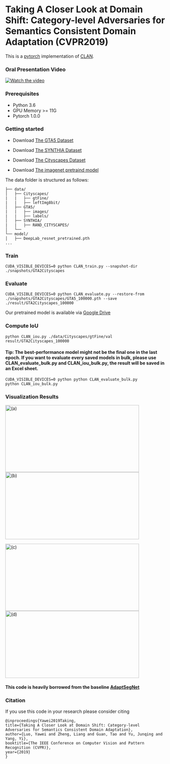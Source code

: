 # Taking A Closer Look at Domain Shift: Category-level Adversaries for Semantics Consistent Domain Adaptation (CVPR2019)
This is a [pytorch](http://pytorch.org/) implementation of [CLAN](http://openaccess.thecvf.com/content_CVPR_2019/papers/Luo_Taking_a_Closer_Look_at_Domain_Shift_Category-Level_Adversaries_for_CVPR_2019_paper.pdf).

### Oral Presentation Video
[![Watch the video](https://github.com/RoyalVane/CLAN/blob/master/gifs/video.png)](https://www.bilibili.com/video/av53561336/)

### Prerequisites
- Python 3.6
- GPU Memory >= 11G
- Pytorch 1.0.0

### Getting started

- Download [The GTA5 Dataset]( https://download.visinf.tu-darmstadt.de/data/from_games/ )

- Download [The SYNTHIA Dataset]( http://synthia-dataset.net/download-2/ )

- Download [The Cityscapes Dataset]( https://www.cityscapes-dataset.com/ )

- Download [The imagenet pretraind model]( https://drive.google.com/open?id=13kjtX481LdtgJcpqD3oROabZyhGLSBm2 )

The data folder is structured as follows:
```
├── data/
│   ├── Cityscapes/     
|   |   ├── gtFine/
|   |   ├── leftImg8bit/
│   ├── GTA5/
|   |   ├── images/
|   |   ├── labels/
│   ├── SYNTHIA/ 
|   |   ├── RAND_CITYSCAPES/
│   └── 			
└── model/
│   ├── DeepLab_resnet_pretrained.pth
...
```

### Train
```
CUDA_VISIBLE_DEVICES=0 python CLAN_train.py --snapshot-dir ./snapshots/GTA2Cityscapes
```

### Evaluate
```
CUDA_VISIBLE_DEVICES=0 python CLAN_evaluate.py --restore-from  ./snapshots/GTA2Cityscapes/GTA5_100000.pth --save ./result/GTA2Cityscapes_100000
```
Our pretrained model is available via [Google Drive]( https://drive.google.com/open?id=1Hl7r6fIbNfyA9A8wGUJIMOwzXVQ61ik8 )

### Compute IoU
```
python CLAN_iou.py ./data/Cityscapes/gtFine/val result/GTA2Cityscapes_100000
```

#### Tip: The best-performance model might not be the final one in the last epoch. If you want to evaluate every saved models in bulk, please use CLAN_evaluate_bulk.py and CLAN_iou_bulk.py, the result will be saved in an Excel sheet.
```
CUDA_VISIBLE_DEVICES=0 python python CLAN_evaluate_bulk.py
python CLAN_iou_bulk.py
```

### Visualization Results
<p align="left">
	<img src="https://github.com/RoyalVane/CLAN/blob/master/gifs/video_1.gif"  width="420" height="210" alt="(a)"/>

  <img src="https://github.com/RoyalVane/CLAN/blob/master/gifs/video_2.gif"  width="420" height="210" alt="(b)"/>
</p>
<p align="left">
	<img src="https://github.com/RoyalVane/CLAN/blob/master/gifs/video_3.gif"  width="420" height="210" alt="(c)"/>
  
  <img src="https://github.com/RoyalVane/CLAN/blob/master/gifs/video_4.gif"  width="420" height="210" alt="(d)"/>
</p>

#### This code is heavily borrowed from the baseline [AdaptSegNet]( https://github.com/wasidennis/AdaptSegNet )

### Citation
If you use this code in your research please consider citing
```
@inproceedings{Yawei2019Taking,
title={Taking A Closer Look at Domain Shift: Category-level Adversaries for Semantics Consistent Domain Adaptation},
author={Luo, Yawei and Zheng, Liang and Guan, Tao and Yu, Junqing and Yang, Yi},
booktitle={The IEEE Conference on Computer Vision and Pattern Recognition (CVPR)},
year={2019}
}
```
